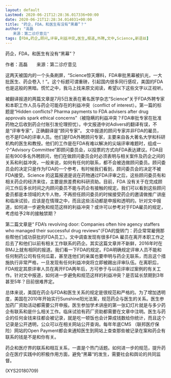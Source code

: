 ```yaml
---
layout: default
Lastmod: 2020-06-21T12:28:36.017336+00:00
date: 2020-06-21T12:28:34.014031+00:00
title: "药企，FDA，和医生有没有“黑幕”？"
author: "高磊
　　来源：第二诊疗意见"
tags: [FDA,药企,顾问,评审,利益冲突,医生,报道,外聘,文中,Science,新语丝]
---
```


药企，FDA，和医生有没有“黑幕”？

作者：高磊　　来源：第二诊疗意见

这两天被国内的一个头条刷屏，“Science惊天爆料，FDA审批黑幕被扒光，一大批医生、药企卷入！”。这个标题可谓重磅，引起国内很多同行感叹，美国的FDA也是这般的黑暗。慌忙之中，我马上找来原文阅读，希望以下这些文字以正视听。

被翻译报道的两篇文章是7月5日发表在著名医学杂志“Science”关于FDA外聘专家和本职工作人员与药企可能存在的利益冲突（conflict of interest）。第一篇的标题是“Hidden conflicts? Pharma payments to FDA advisers after drug approvals spark ethical concerns”（被隐瞒的利益冲突？FDA审批专家在批准药物之后收到药企付账引发伦理担忧）。中文报道中对Adivers的翻译有误，不是“评审专家”，正确翻译是“顾问专家”。 文中报道的顾问专家并非FDA的雇员，也不是FDA的评审人员。他们是FDA外聘顾问专家，主要来自各大著名大学和科研机构的医生和教授。他们的工作是在FDA有难以解决的尖端评审难题时，组成一个“Advisory Committee”即顾问委员会，以投票的方式向FDA表达建议。FDA目前有900多名外聘顾问，他们在做顾问委员会时必须表明与相关案件及药企之间的关系和利益冲突，一般来说，如何有任何的联系，都不会被选做顾问委员。顾问委员会的决定只是作为FDA的一个参考，有时候我们看到，顾问委员会的决定不被FDA接受。Science 的这篇报道是说在药物通过FDA评审之后，这些顾问委员有和相关药企的经济来往，主要是旅差费和科研资助。目前，FDA 没有关于在完成顾问工作后多长时间之内顾问委员不能与药企有接触的规定。我们可以看到这些顾问委员都是本领域的大牛人物，不再担任顾问委员的时候接受药企的邀请做推广讲座和临床试验，应该是在情理之中，而且这些活动都是申报和透明的。针对文中报道，如何进一步避免和规范这样的利益冲突？或许可以参考对于FDA雇员的规定，考虑给予2年的接触禁期？

第二篇文章是“ FDA’s revolving door: Companies often hire agency staffers who managed their successful drug reviews“（FDA的旋转门：药企常常雇佣那些帮他们成功获批的FDA员工）。文中调查发现有很多FDA 雇员在离开本职工作之后去了和他们以前有相关工作联系的药企。其实这篇文章并不新鲜，2016年时在BMJ上就有相同的报道。我们看一下FDA的规定。FDA明确规定评审人员不能和任何制药公司有任何瓜葛，甚至连他们的亲属也要申明与药企无联系，而且这个措施执行非常严格，一旦发现有任何利益冲突将立即被踢出评审队伍。在离职后，FDA规定其原评审人员在离开FDA两年后，方可参于与以前评审过案例的有关工作。针对文中报道，如何进一步避免和规范这样的利益冲突？是否延长禁期到3年甚至5年？目前很难界定。

总体来说，美国在药企与FDA和医生关系的规定是很规范和严格的。为了增加透明度，美国在2010年开始实行Sunshine阳光法案，规范药企与医生的关系。医生参加药厂资助活动都需要公开申报。医生参加学术讲座的第一张幻灯片就是与多少药企有联系和是什么相关工作。临床试验有药厂资助都需要在文章中注明。医生与药企的任何金钱来往都会被记录，就是吃一顿饭也会计算成钱数给你统计，而且这个记录是公开透明，公众可以在相关网站公开查询。每年年底CMS （联邦医疗保险）网站的Open Payment都会来通知医生到网站上查查那些被记录在案和药企有联系的钱是不是和你有关。

药企和医疗界的联系和相互关系，一直是个热门话题。如何进一步的规范，提升药企在医疗实践中的积极作用方面，避免“黑幕“的发生，需要社会和舆论的共同监督。

(XYS20180709)

